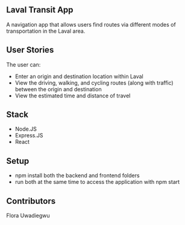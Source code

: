 ## Laval Transit App

A navigation app that allows users find routes via different modes of transportation in the Laval area.

## User Stories

The user can:

- Enter an origin and destination location within Laval
- View the driving, walking, and cycling routes (along with traffic) between the origin and destination
- View the estimated time and distance of travel

## Stack

- Node.JS
- Express.JS
- React

## Setup

- npm install both the backend and frontend folders
- run both at the same time to access the application with npm start

## Contributors

Flora Uwadiegwu
